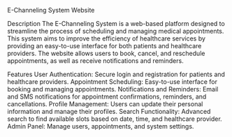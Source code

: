E-Channeling System Website

Description
The E-Channeling System is a web-based platform designed to streamline the process of scheduling and managing medical appointments. This system aims to improve the efficiency of healthcare services by providing an easy-to-use interface for both patients and healthcare providers. The website allows users to book, cancel, and reschedule appointments, as well as receive notifications and reminders.

Features
User Authentication: Secure login and registration for patients and healthcare providers.
Appointment Scheduling: Easy-to-use interface for booking and managing appointments.
Notifications and Reminders: Email and SMS notifications for appointment confirmations, reminders, and cancellations.
Profile Management: Users can update their personal information and manage their profiles.
Search Functionality: Advanced search to find available slots based on date, time, and healthcare provider.
Admin Panel: Manage users, appointments, and system settings.
